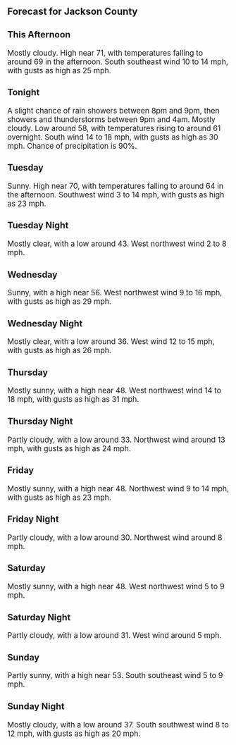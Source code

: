 <div>
   <h2>Forecast for Jackson County</h2>
   <p>
      <div style="font-size:120%">
         <h3>This Afternoon</h3>Mostly cloudy. High near 71, with temperatures falling to around 69 in the afternoon. South southeast wind 10 to 14 mph, with
         gusts as high as 25 mph.<br></div>
   </p>
   <p>
      <div style="font-size:120%">
         <h3>Tonight</h3>A slight chance of rain showers between 8pm and 9pm, then showers and thunderstorms between 9pm and 4am. Mostly cloudy. Low
         around 58, with temperatures rising to around 61 overnight. South wind 14 to 18 mph, with gusts as high as 30 mph. Chance
         of precipitation is 90%.<br></div>
   </p>
   <p>
      <div style="font-size:120%">
         <h3>Tuesday</h3>Sunny. High near 70, with temperatures falling to around 64 in the afternoon. Southwest wind 3 to 14 mph, with gusts as high
         as 23 mph.<br></div>
   </p>
   <p>
      <div style="font-size:120%">
         <h3>Tuesday Night</h3>Mostly clear, with a low around 43. West northwest wind 2 to 8 mph.<br></div>
   </p>
   <p>
      <div style="font-size:120%">
         <h3>Wednesday</h3>Sunny, with a high near 56. West northwest wind 9 to 16 mph, with gusts as high as 29 mph.<br></div>
   </p>
   <p>
      <div style="font-size:120%">
         <h3>Wednesday Night</h3>Mostly clear, with a low around 36. West wind 12 to 15 mph, with gusts as high as 26 mph.<br></div>
   </p>
   <p>
      <div style="font-size:120%">
         <h3>Thursday</h3>Mostly sunny, with a high near 48. West northwest wind 14 to 18 mph, with gusts as high as 31 mph.<br></div>
   </p>
   <p>
      <div style="font-size:120%">
         <h3>Thursday Night</h3>Partly cloudy, with a low around 33. Northwest wind around 13 mph, with gusts as high as 24 mph.<br></div>
   </p>
   <p>
      <div style="font-size:120%">
         <h3>Friday</h3>Mostly sunny, with a high near 48. Northwest wind 9 to 14 mph, with gusts as high as 23 mph.<br></div>
   </p>
   <p>
      <div style="font-size:120%">
         <h3>Friday Night</h3>Partly cloudy, with a low around 30. Northwest wind around 8 mph.<br></div>
   </p>
   <p>
      <div style="font-size:120%">
         <h3>Saturday</h3>Mostly sunny, with a high near 48. West northwest wind 5 to 9 mph.<br></div>
   </p>
   <p>
      <div style="font-size:120%">
         <h3>Saturday Night</h3>Partly cloudy, with a low around 31. West wind around 5 mph.<br></div>
   </p>
   <p>
      <div style="font-size:120%">
         <h3>Sunday</h3>Partly sunny, with a high near 53. South southeast wind 5 to 9 mph.<br></div>
   </p>
   <p>
      <div style="font-size:120%">
         <h3>Sunday Night</h3>Mostly cloudy, with a low around 37. South southwest wind 8 to 12 mph, with gusts as high as 20 mph.<br></div>
   </p>
</div>